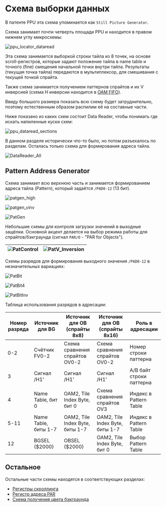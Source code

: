 # Схема выборки данных

В патенте PPU эта схема упоминается как `Still Picture Generator`.

Схема занимает почти четверть площади PPU и находится в правом нижнем углу микросхемы:

![ppu_locator_dataread](/BreakingNESWiki/imgstore/ppu/ppu_locator_dataread.jpg)

Эта схема занимается выборкой строки тайла из 8 точек, на основе scroll-регистров, которые задают положение тайла в name table и точного (fine) смещения начальной точки внутри тайла.
Результаты (текущая точка тайла) передаются в мультиплексор, для смешивания с текущей точкой спрайта.

Также схема занимается получением паттернов спрайтов и их V инверсией (схема H инверсии находится в [OAM FIFO](fifo.md)).

Ввиду большого размера показать всю схему будет затруднительно, поэтому естественным образом распилим её на составные части.

Ниже показано из каких схем состоит Data Reader, чтобы понимать где искать напиленные куски схем:

![ppu_dataread_sections](/BreakingNESWiki/imgstore/ppu/ppu_dataread_sections.jpg)

В данном разделе исторически что-то было, но потом разъехалось по разделам. Осталась только схема для формирования адреса тайла.

![DataReader_All](/BreakingNESWiki/imgstore/ppu/DataReader_All.png)

## Pattern Address Generator

Схема занимает всю верхнюю часть и занимается формированием адреса тайла (Pattern), который задаётся `/PAD0-12` (13 бит).

![patgen_high](/BreakingNESWiki/imgstore/ppu/patgen_high.png)

![patgen_vinv](/BreakingNESWiki/imgstore/ppu/patgen_vinv.png)

![PatGen](/BreakingNESWiki/imgstore/ppu/PatGen.png)

Небольшие схемы для контроля загрузки значений в выходные защёлки. Основной акцент делается на выбор режима работы для спрайтов/бэкграунда (сигнал `PAR/O` - "PAR for Objects").

|![PatControl](/BreakingNESWiki/imgstore/ppu/PatControl.png)|![PatV_Inversion](/BreakingNESWiki/imgstore/ppu/PatV_Inversion.png)|
|---|---|

Схемы разрядов для формирования выходного значения `/PAD0-12` в незначительных вариациях:

![PatBit](/BreakingNESWiki/imgstore/ppu/PatBit.png)

![PatBit4](/BreakingNESWiki/imgstore/ppu/PatBit4.png)

![PatBitInv](/BreakingNESWiki/imgstore/ppu/PatBitInv.png)

Таблица использования разрядов в адресации:

|Номер разряда|Источник для BG|Источник для OB (спрайты 8x8)|Источник для OB (спрайты 8x16)|Роль в адресации|
|---|---|---|---|---|
|0-2|Счётчик FV0-2|Схема сравнения спрайтов OV0-2|Схема сравнения спрайтов OV0-2|Номер строки паттерна|
|3|Сигнал /H1'|Сигнал /H1'|Сигнал /H1'|A/B байт строки паттерна|
|4|Name Table, бит 0|OAM2, Tile Index Byte, бит 0|Схема сравнения спрайтов OV3|Индекс в Pattern Table|
|5-11|Name Table, биты 1-7|OAM2, Tile Index Byte, биты 1-7|OAM2, Tile Index Byte, биты 1-7|Индекс в Pattern Table|
|12|BGSEL ($2000)|OBSEL ($2000)|OAM2, Tile Index Byte, бит 0|Выбор Pattern Table|

## Остальное

Остальные части схемы находятся в соответствующих разделах:

- [Регистры скроллинга](scroll_regs.md)
- [Регистр адреса PAR](par.md)
- [Схема получения цвета бэкграунда](bgcol.md)
